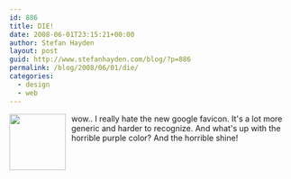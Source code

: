 ```yaml
---
id: 886
title: DIE!
date: 2008-06-01T23:15:21+00:00
author: Stefan Hayden
layout: post
guid: http://www.stefanhayden.com/blog/?p=886
permalink: /blog/2008/06/01/die/
categories:
  - design
  - web
---
```

<img class="alignnone size-medium wp-image-887" style="float:left; margin:0px 10px 10px 0px;" title="new_google_favicon" src="/wp-content/uploads/2008/06/new_google_favicon.ico" alt="" width="100" /> wow.. I really hate the new google favicon. It's a lot more generic and harder to recognize. And what's up with the horrible purple color? And the horrible shine!<div style="clear:both" ></div>